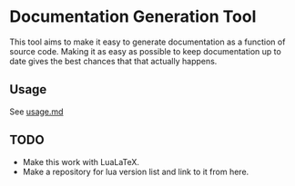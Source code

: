 # Documentation Generation Tool

This tool aims to make it easy to generate documentation as a function of source code.
Making it as easy as possible to keep documentation up to date gives the best
chances that that actually happens.

## Usage

See [usage.md](docs/usage.md)


## TODO

- Make this work with LuaLaTeX.
- Make a repository for lua version list and link to it from here.
